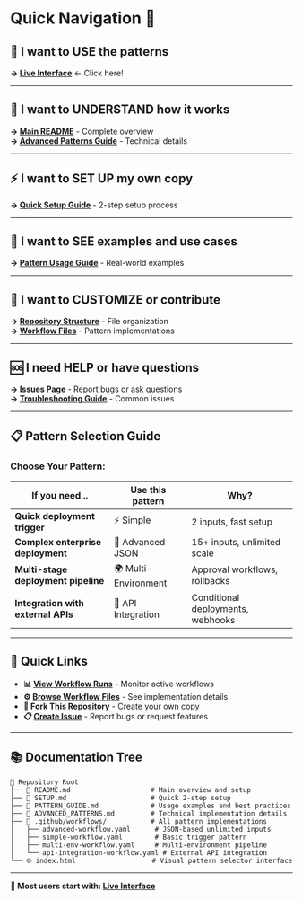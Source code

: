 # Quick Navigation 🧭

## 🚀 **I want to USE the patterns**

**→ [Live Interface](https://elizabethmoraleso.github.io/test/)** ← Click here!

---

## 📖 **I want to UNDERSTAND how it works**

**→ [Main README](../README.md)** - Complete overview  
**→ [Advanced Patterns Guide](../ADVANCED_PATTERNS.md)** - Technical details

---

## ⚡ **I want to SET UP my own copy**

**→ [Quick Setup Guide](../SETUP.md)** - 2-step setup process

---

## 🎯 **I want to SEE examples and use cases**

**→ [Pattern Usage Guide](../PATTERN_GUIDE.md)** - Real-world examples

---

## 🔧 **I want to CUSTOMIZE or contribute**

**→ [Repository Structure](../README.md#repository-structure)** - File organization  
**→ [Workflow Files](.github/workflows/)** - Pattern implementations

---

## 🆘 **I need HELP or have questions**

**→ [Issues Page](../../issues)** - Report bugs or ask questions  
**→ [Troubleshooting Guide](../PATTERN_GUIDE.md#troubleshooting)** - Common issues

---

## 📋 **Pattern Selection Guide**

### Choose Your Pattern:

| **If you need...**                  | **Use this pattern** | **Why?**                          |
| ----------------------------------- | -------------------- | --------------------------------- |
| **Quick deployment trigger**        | ⚡ Simple            | 2 inputs, fast setup              |
| **Complex enterprise deployment**   | 🔧 Advanced JSON     | 15+ inputs, unlimited scale       |
| **Multi-stage deployment pipeline** | 🌍 Multi-Environment | Approval workflows, rollbacks     |
| **Integration with external APIs**  | 🔗 API Integration   | Conditional deployments, webhooks |

---

## 🎯 **Quick Links**

- **📊 [View Workflow Runs](../../actions)** - Monitor active workflows
- **⚙️ [Browse Workflow Files](.github/workflows/)** - See implementation details
- **🌟 [Fork This Repository](../../fork)** - Create your own copy
- **📋 [Create Issue](../../issues/new)** - Report bugs or request features

---

## 📚 **Documentation Tree**

```
📁 Repository Root
├── 📄 README.md                    # Main overview and setup
├── 📄 SETUP.md                     # Quick 2-step setup
├── 📄 PATTERN_GUIDE.md             # Usage examples and best practices
├── 📄 ADVANCED_PATTERNS.md         # Technical implementation details
├── 📁 .github/workflows/           # All pattern implementations
│   ├── advanced-workflow.yaml      # JSON-based unlimited inputs
│   ├── simple-workflow.yaml        # Basic trigger pattern
│   ├── multi-env-workflow.yaml     # Multi-environment pipeline
│   └── api-integration-workflow.yaml # External API integration
└── 🌐 index.html                   # Visual pattern selector interface
```

---

**🎯 Most users start with: [Live Interface](https://elizabethmoraleso.github.io/test/)**
